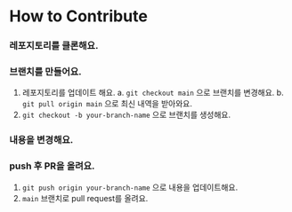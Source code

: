 # How to Contribute

### 레포지토리를 클론해요.

### 브랜치를 만들어요.

1. 레포지토리를 업데이트 해요.
   a. `git checkout main` 으로 브랜치를 변경해요.
   b. `git pull origin main` 으로 최신 내역을 받아와요.
2. `git checkout -b your-branch-name` 으로 브랜치를 생성해요.

### 내용을 변경해요.

### push 후 PR을 올려요.

1. `git push origin your-branch-name` 으로 내용을 업데이트해요.
2. `main` 브랜치로 pull request를 올려요.

